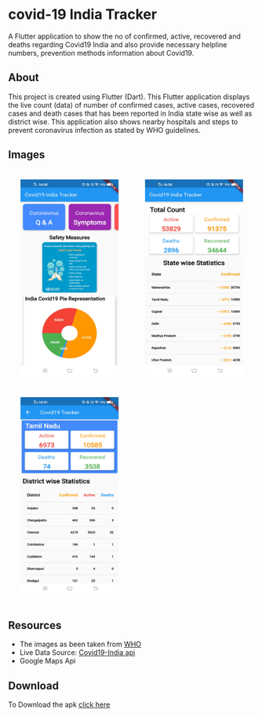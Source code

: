 # covid-19 India Tracker

A Flutter application to show the no of confirmed, active, recovered and deaths regarding Covid19 India and also provide necessary helpline numbers, prevention methods information about Covid19.

## About

This project is created using Flutter (Dart). This Flutter application displays the live count (data) of number of confirmed cases, active cases, recovered cases and death cases that has been reported in India state wise as well as district wise. This application also shows nearby hospitals and steps to prevent coronavirus infection as stated by WHO guidelines. 

## Images
<div>
<img src="images/Covid_ss_1.jpg" width=200 height=400 hspace=25 vspace=20> 
<img src="images/Covid_ss_2.jpg" width=200 height=400 hspace=25 vspace=20>
<img src="images/Covid_ss_3.jpg" width=200 height=400 hspace=25 vspace=20>
</div>

## Resources
- The images as been taken from [WHO](https://www.who.int/health-topics/coronavirus#tab=tab_1)
- Live Data Source: [Covid19-India api](https://api.covid19india.org/)
- Google Maps Api

## Download
To Download the apk [click here](https://drive.google.com/uc?export=download&id=11kH40904ul0-9XMADdDnrKG2WHkkANif)
